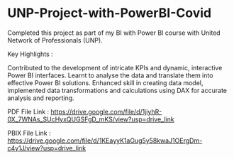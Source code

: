 # UNP-Project-with-PowerBI-Covid


Completed this project as part of my BI with Power BI course with United Network of Professionals (UNP).

Key Highlights :

Contributed to the development of intricate KPIs and dynamic, interactive Power BI interfaces.
Learnt to analyse the data and translate them into effective Power BI solutions.
Enhanced skill in creating data model, implemented data transformations and calculations using DAX for accurate analysis and reporting.

PDF File Link  : https://drive.google.com/file/d/1jiyhR-0X_7WNAs_SUcHyxQUGSFgD_mKS/view?usp=drive_link

PBIX File Link : https://drive.google.com/file/d/1KEayyK1aGug5y58kwaJ1OErgDm-c4y1J/view?usp=drive_link
